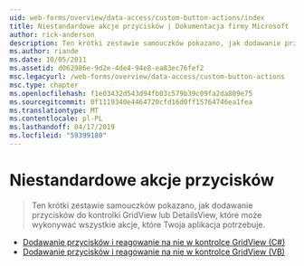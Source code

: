 ```yaml
---
uid: web-forms/overview/data-access/custom-button-actions/index
title: Niestandardowe akcje przycisków | Dokumentacja firmy Microsoft
author: rick-anderson
description: Ten krótki zestawie samouczków pokazano, jak dodawanie przycisków do kontrolki GridView lub DetailsView, które może wykonywać wszystkie akcje, które Twoja aplikacja potrzebuje.
ms.author: riande
ms.date: 10/05/2011
ms.assetid: d062986e-9d2e-4de4-94e8-ea83ec76fef2
msc.legacyurl: /web-forms/overview/data-access/custom-button-actions
msc.type: chapter
ms.openlocfilehash: f1e03432d543d94fb03c579b39c09fa2da809e75
ms.sourcegitcommit: 0f1119340e4464720cfd16d0ff15764746ea1fea
ms.translationtype: MT
ms.contentlocale: pl-PL
ms.lasthandoff: 04/17/2019
ms.locfileid: "59399180"
---
```

# <a name="custom-button-actions"></a>Niestandardowe akcje przycisków

> Ten krótki zestawie samouczków pokazano, jak dodawanie przycisków do kontrolki GridView lub DetailsView, które może wykonywać wszystkie akcje, które Twoja aplikacja potrzebuje.


- [Dodawanie przycisków i reagowanie na nie w kontrolce GridView (C#)](adding-and-responding-to-buttons-to-a-gridview-cs.md)
- [Dodawanie przycisków i reagowanie na nie w kontrolce GridView (VB)](adding-and-responding-to-buttons-to-a-gridview-vb.md)
